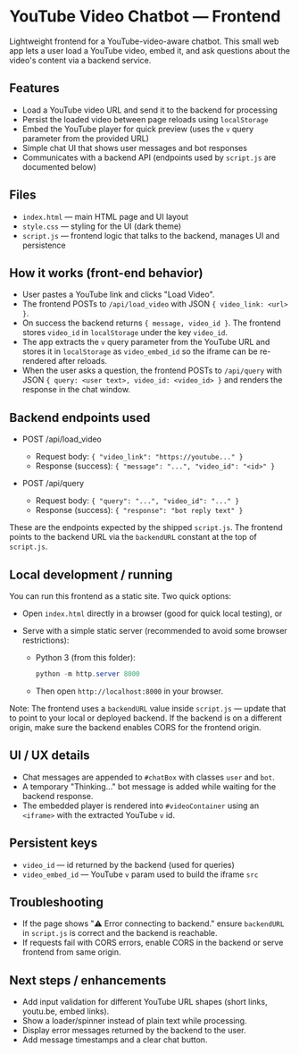 # YouTube Video Chatbot — Frontend

Lightweight frontend for a YouTube-video-aware chatbot. This small web app lets a user load a YouTube video, embed it, and ask questions about the video's content via a backend service.

## Features

- Load a YouTube video URL and send it to the backend for processing
- Persist the loaded video between page reloads using `localStorage`
- Embed the YouTube player for quick preview (uses the `v` query parameter from the provided URL)
- Simple chat UI that shows user messages and bot responses
- Communicates with a backend API (endpoints used by `script.js` are documented below)

## Files

- `index.html` — main HTML page and UI layout
- `style.css` — styling for the UI (dark theme)
- `script.js` — frontend logic that talks to the backend, manages UI and persistence

## How it works (front-end behavior)

- User pastes a YouTube link and clicks "Load Video".
- The frontend POSTs to `/api/load_video` with JSON `{ video_link: <url> }`.
- On success the backend returns `{ message, video_id }`. The frontend stores `video_id` in `localStorage` under the key `video_id`.
- The app extracts the `v` query parameter from the YouTube URL and stores it in `localStorage` as `video_embed_id` so the iframe can be re-rendered after reloads.
- When the user asks a question, the frontend POSTs to `/api/query` with JSON `{ query: <user text>, video_id: <video_id> }` and renders the response in the chat window.

## Backend endpoints used

- POST /api/load_video

  - Request body: `{ "video_link": "https://youtube..." }`
  - Response (success): `{ "message": "...", "video_id": "<id>" }`

- POST /api/query
  - Request body: `{ "query": "...", "video_id": "..." }`
  - Response (success): `{ "response": "bot reply text" }`

These are the endpoints expected by the shipped `script.js`. The frontend points to the backend URL via the `backendURL` constant at the top of `script.js`.

## Local development / running

You can run this frontend as a static site. Two quick options:

- Open `index.html` directly in a browser (good for quick local testing), or
- Serve with a simple static server (recommended to avoid some browser restrictions):

  - Python 3 (from this folder):

    ```powershell
    python -m http.server 8000
    ```

  - Then open `http://localhost:8000` in your browser.

Note: The frontend uses a `backendURL` value inside `script.js` — update that to point to your local or deployed backend. If the backend is on a different origin, make sure the backend enables CORS for the frontend origin.

## UI / UX details

- Chat messages are appended to `#chatBox` with classes `user` and `bot`.
- A temporary "Thinking..." bot message is added while waiting for the backend response.
- The embedded player is rendered into `#videoContainer` using an `<iframe>` with the extracted YouTube `v` id.

## Persistent keys

- `video_id` — id returned by the backend (used for queries)
- `video_embed_id` — YouTube `v` param used to build the iframe `src`

## Troubleshooting

- If the page shows "⚠️ Error connecting to backend." ensure `backendURL` in `script.js` is correct and the backend is reachable.
- If requests fail with CORS errors, enable CORS in the backend or serve frontend from same origin.

## Next steps / enhancements

- Add input validation for different YouTube URL shapes (short links, youtu.be, embed links).
- Show a loader/spinner instead of plain text while processing.
- Display error messages returned by the backend to the user.
- Add message timestamps and a clear chat button.

